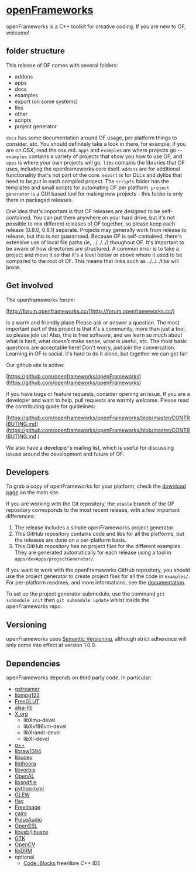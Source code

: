 [openFrameworks](http://openframeworks.cc/)
================

openFrameworks is a C++ toolkit for creative coding.  If you are new to OF, welcome!


folder structure
--------

This release of OF comes with several folders: 

* addons
* apps
* docs
* examples
* export (on some systems)
* libs
* other
* scripts
* project generator


`docs` has some documentation around OF usage, per platform things to consider, etc. You should definitely take a look in there, for example, if you are on OSX, read the osx.md.   `apps` and `examples` are where projects go -- `examples` contains a variety of projects that show you how to use OF, and `apps` is where your own projects will go.  `libs` contains the libraries that OF uses, including the openframeworks core itself.  `addons` are for additional functionality that's not part of the core.  `export` is for DLLs and dylibs that need to be put in each compiled project.  The `scripts` folder has the templates and small scripts for automating OF per platform. `project generator` is a GUI based tool for making new projects - this folder is only there in packaged releases.  

One  idea that's important is that OF releases are designed to be self-contained.  You can put them anywhere on your hard drive, but it's not possible to mix different releases of OF together, so please keep each release (0.8.0, 0.8.1) separate.  Projects may generally work from release to release, but this is not guaranteed.   Because OF is self-contained, there's extensive use of local file paths (ie, ../../../) thoughout OF.  It's important to be aware of how directories are structured.  A common error is to take a project and move it so that it's a level below or above where it used to be compared to the root of OF.  This means that links such as ../../../libs will break.  


Get involved
--------

The openframeworks forum:

[http://forum.openframeworks.cc/](http://forum.openframeworks.cc/)

is a warm and friendly place  Please ask or answer a question.  The most important part of this project is that it's a community, more than just a tool, so please join us!  Also, this is free software, and we learn so much about what is hard, what doesn't make sense, what is useful, etc. The most basic questions are acceptable here!  Don't worry, just join the conversation.  Learning in OF is social, it's hard to do it alone, but together we can get far!

Our github site is active: 

[https://github.com/openframeworks/openFrameworks](https://github.com/openframeworks/openFrameworks)

if you have bugs or feature requests, consider opening an issue.  If you are a developer and want to help, pull requests are warmly welcome.  Please read the contributing guide for guidelines: 

[https://github.com/openframeworks/openFrameworks/blob/master/CONTRIBUTING.md](https://github.com/openframeworks/openFrameworks/blob/master/CONTRIBUTING.md
)

We also have a developer's mailing list, which is useful for discussing issues around the development and future of OF. 


Developers
------

To grab a copy of openFrameworks for your platform, check the [download page](http://openframeworks.cc/download) on the main site.  
 
If you are working with the Git repository, the `stable` branch of the OF repository corresponds to the most recent release, with a few important differences:  

1. The release includes a simple openFrameworks project generator.
2. This GitHub repository contains code and libs for all the platforms, but the releases are done on a per-platform basis.
3. This GitHub repository has no project files for the different examples. They are generated automatically for each release using a tool in `apps/devApps/projectGenerator/`.

If you want to work with the openFrameworks GitHub repository, you should use the project generator to create project files for all the code in `examples/`.  
For per-platform readmes, and more informations, see the [documentation](docs/table_of_contents.md).

To set up the project generator submodule, use the command `git submodule init` then `git submodule update` whilst inside the openFrameworks repo.

Versioning
----------
openFrameworks uses [Semantic Versioning](http://semver.org/), although strict adherence will only come into effect at version 1.0.0.

Dependencies
------------
openFrameworks depends on third party code. In particular:

* [gstreamer](http://gstreamer.freedesktop.org/)
* [libmpg123](http://www.mpg123.org/)
* [FreeGLUT](http://freeglut.sourceforge.net/)
* [alsa-lib](http://www.alsa-project.org/)
* [X.org](http://www.x.org/wiki/)
  * libXmu-devel
  * libXxf86vm-devel
  * libXrandr-devel
  * libXi-devel
* [g++](https://gcc.gnu.org/)
* [libraw1394](http://sourceforge.net/projects/libraw1394/)
* [libudev](http://www.freedesktop.org/software/systemd/libudev/)
* [libtheora](http://www.theora.org/)
* [libvorbis](https://xiph.org/vorbis/)
* [OpenAL](http://www.openal-soft.org/)
* [libsndfile](http://www.mega-nerd.com/libsndfile/)
* [python-lxml](http://lxml.de/)
* [GLEW](http://glew.sourceforge.net/)
* [flac](https://xiph.org/flac/)
* [FreeImage](http://freeimage.sourceforge.net/)
* [cairo](http://cairographics.org/)
* [PulseAudio](https://wiki.freedesktop.org/www/Software/PulseAudio/)
* [OpenSSL](https://www.openssl.org/)
* [libusb](http://libusb.info/)/[libusbx](http://libusbx.org/)
* [GTK](http://www.gtk.org/)
* [OpenCV](http://opencv.org/)
* [libDRM](http://dri.freedesktop.org/wiki/DRM)
* optional
  * [Code::Blocks](http://codeblocks.org/) free/libre C++ IDE
